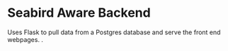 # Seabird Aware Backend

Uses Flask to pull data from a Postgres database and serve the front end webpages.
.
